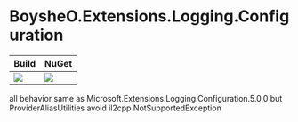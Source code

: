 # BoysheO.Extensions.Logging.Configuration
| Build | NuGet |
|--|--|
|![](https://github.com/BoysheO/BoysheO.Extensions.Logging.Configuration/workflows/nuget/badge.svg)|[![](https://img.shields.io/nuget/v/BoysheO.Extensions.Logging.Configuration.svg)](https://www.nuget.org/packages/BoysheO.Extensions.Logging.Configuration)|
all behavior same as Microsoft.Extensions.Logging.Configuration.5.0.0 but ProviderAliasUtilities avoid il2cpp NotSupportedException
